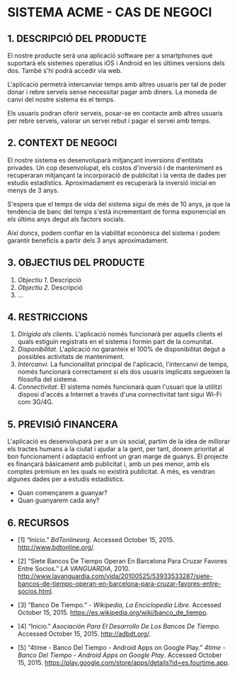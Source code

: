 # **SISTEMA ACME - CAS DE NEGOCI** #

## **1. DESCRIPCIÓ DEL PRODUCTE** ##

El nostre producte serà una aplicació software per a smartphones què suportarà els sistemes operatius iOS i Android en les últimes versions dels dos. També s'hi podrà accedir via web.

L'aplicació permetrà intercanviar temps amb altres usuaris per tal de poder donar i rebre serveis sense necessitar pagar amb diners. La moneda de canvi del nostre sistema és el temps.

Els usuaris podran oferir serveis, posar-se en contacte amb altres usuaris per rebre serveis, valorar un servei rebut i pagar el servei amb temps.

## **2. CONTEXT DE NEGOCI** ##

El nostre sistema es desenvoluparà mitjançant inversions d'entitats privades. Un cop desenvolupat, els costos d'inversió i de manteniment es recuperaran mitjançant la incorporació de publicitat i la venta de dades per estudis estadístics. Aproximadament es recuperarà la inversió inicial en menys de 3 anys.

S'espera que el temps de vida del sistema sigui de més de 10 anys, ja que la tendència de banc del temps s'està incrementant de forma exponencial en els últims anys degut als factors socials.

Així doncs, podem confiar en la viabilitat econòmica del sistema i podem garantir beneficis a partir dels 3 anys aproximadament. 

## **3. OBJECTIUS DEL PRODUCTE** ##

1. *Objectiu 1*. Descripció
2. *Objectiu 2*. Descripció 
3. ...

## **4. RESTRICCIONS** ##

1. *Dirigida als clients*. L'aplicació només funcionarà per aquells clients el quals estiguin registrats en el sistema i formin part de la comunitat.
2. *Disponibilitat*. L'aplicació no garanteix el 100% de disponibilitat degut a possibles activitats de manteniment.
3. *Intercanvi*. La funcionalitat principal de l'aplicació, l'intercanvi de temps, només funcionarà correctament si els dos usuaris implicats segueixen la filosofia del sistema.
4. *Connectivitat*. El sistema només funcionarà quan l'usuari que la utilitzi disposi d'accés a Internet a través d'una connectivitat tant sigui Wi-Fi com 3G/4G.

## **5. PREVISIÓ FINANCERA** ##

L'aplicació es desenvoluparà per a un ús social, partim de la idea de millorar els tractes humans a la ciutat i ajudar a la gent, per tant, donem prioritat al bon funcionament i adaptació enfront un gran marge de guanys.
El projecte es finançarà bàsicament amb publicitat i, amb un pes menor, amb els comptes prèmium en les quals no existirà publicitat. A més, es vendran algunes dades per a estudis estadístics.

- Quan començarem a guanyar?
- Quan guanyarem cada any?


## **6. RECURSOS** ##

* [1] “Inicio.” *BdTonlineorg*. Accessed October 15, 2015. http://www.bdtonline.org/.

* [2] “Siete Bancos De Tiempo Operan En Barcelona Para Cruzar Favores Entre Socios.” *LA VANGUARDIA*, 2010. http://www.lavanguardia.com/vida/20100525/53933533287/siete-bancos-de-tiempo-operan-en-barcelona-para-cruzar-favores-entre-socios.html.

* [3] “Banco De Tiempo.” - *Wikipedia, La Enciclopedia Libre*. Accessed October 15, 2015. https://es.wikipedia.org/wiki/banco_de_tiempo.

* [4] “Inicio.” *Asociación Para El Desarrollo De Los Bancos De Tiempo*. Accessed October 15, 2015. http://adbdt.org/.

* [5] “4time - Banco Del Tiempo - Android Apps on Google Play.” *4time - Banco Del Tiempo - Android Apps on Google Play*. Accessed October 15, 2015. https://play.google.com/store/apps/details?id=es.fourtime.app.
